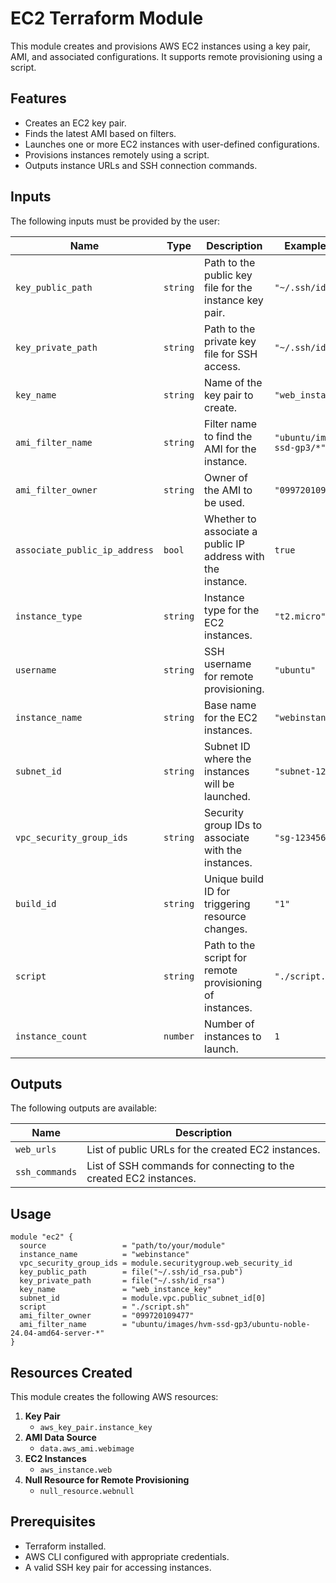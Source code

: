 # EC2 Terraform Module

This module creates and provisions AWS EC2 instances using a key pair, AMI, and associated configurations. It supports remote provisioning using a script.

## Features

- Creates an EC2 key pair.
- Finds the latest AMI based on filters.
- Launches one or more EC2 instances with user-defined configurations.
- Provisions instances remotely using a script.
- Outputs instance URLs and SSH connection commands.

## Inputs

The following inputs must be provided by the user:

| Name                         | Type          | Description                                                                                     | Example Values                     |
|------------------------------|---------------|-------------------------------------------------------------------------------------------------|------------------------------------|
| `key_public_path`            | `string`      | Path to the public key file for the instance key pair.                                          | `"~/.ssh/id_rsa.pub"`            |
| `key_private_path`           | `string`      | Path to the private key file for SSH access.                                                   | `"~/.ssh/id_rsa"`                 |
| `key_name`                   | `string`      | Name of the key pair to create.                                                                | `"web_instance_key"`             |
| `ami_filter_name`            | `string`      | Filter name to find the AMI for the instance.                                                  | `"ubuntu/images/hvm-ssd-gp3/*"`  |
| `ami_filter_owner`           | `string`      | Owner of the AMI to be used.                                                                   | `"099720109477"`                 |
| `associate_public_ip_address`| `bool`        | Whether to associate a public IP address with the instance.                                    | `true`                             |
| `instance_type`              | `string`      | Instance type for the EC2 instances.                                                           | `"t2.micro"`                      |
| `username`                   | `string`      | SSH username for remote provisioning.                                                          | `"ubuntu"`                        |
| `instance_name`              | `string`      | Base name for the EC2 instances.                                                               | `"webinstance"`                   |
| `subnet_id`                  | `string`      | Subnet ID where the instances will be launched.                                                | `"subnet-12345678"`               |
| `vpc_security_group_ids`     | `string`      | Security group IDs to associate with the instances.                                            | `"sg-12345678"`                   |
| `build_id`                   | `string`      | Unique build ID for triggering resource changes.                                               | `"1"`                             |
| `script`                     | `string`      | Path to the script for remote provisioning of instances.                                        | `"./script.sh"`                   |
| `instance_count`             | `number`      | Number of instances to launch.                                                                 | `1`                                |

## Outputs

The following outputs are available:

| Name            | Description                                                                 |
|-----------------|-----------------------------------------------------------------------------|
| `web_urls`      | List of public URLs for the created EC2 instances.                          |
| `ssh_commands`  | List of SSH commands for connecting to the created EC2 instances.           |

## Usage

```hcl
module "ec2" {
  source                 = "path/to/your/module"
  instance_name          = "webinstance"
  vpc_security_group_ids = module.securitygroup.web_security_id
  key_public_path        = file("~/.ssh/id_rsa.pub")
  key_private_path       = file("~/.ssh/id_rsa")
  key_name               = "web_instance_key"
  subnet_id              = module.vpc.public_subnet_id[0]
  script                 = "./script.sh"
  ami_filter_owner       = "099720109477"
  ami_filter_name        = "ubuntu/images/hvm-ssd-gp3/ubuntu-noble-24.04-amd64-server-*"
}
```

## Resources Created

This module creates the following AWS resources:

1. **Key Pair**
   - `aws_key_pair.instance_key`
2. **AMI Data Source**
   - `data.aws_ami.webimage`
3. **EC2 Instances**
   - `aws_instance.web`
4. **Null Resource for Remote Provisioning**
   - `null_resource.webnull`

## Prerequisites

- Terraform installed.
- AWS CLI configured with appropriate credentials.
- A valid SSH key pair for accessing instances.


